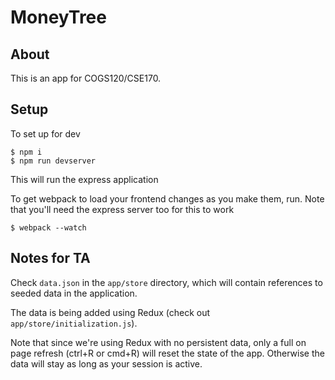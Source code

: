 # MoneyTree

## About
This is an app for COGS120/CSE170.

## Setup
To set up for dev
```
$ npm i
$ npm run devserver
```
This will run the express application

To get webpack to load your frontend changes as you make them, run. Note that you'll need the express server too for this to work
```
$ webpack --watch
```
## Notes for TA
Check `data.json` in the `app/store` directory, which will contain references to seeded data in the application.

The data is being added using Redux (check out `app/store/initialization.js`).

Note that since we're using Redux with no persistent data, only a full on page refresh (ctrl+R or cmd+R) will reset the state of the app. Otherwise the data will stay as long as your session is active.

